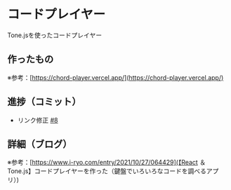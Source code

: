 # コードプレイヤー

Tone.jsを使ったコードプレイヤー

## 作ったもの

※参考：[https://chord-player.vercel.app/](https://chord-player.vercel.app/)

## 進捗（コミット）

- リンク修正 [#8](https://github.com/ryo-i/chord-player/issues/8)

## 詳細（ブログ）

※参考：[https://www.i-ryo.com/entry/2021/10/27/064429](【React ＆ Tone.js】コードプレイヤーを作った（鍵盤でいろいろなコードを調べるアプリ）)